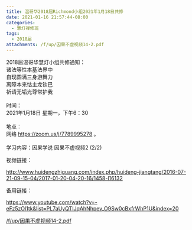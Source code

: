 ```yaml
---
title: 温哥华2018届Richmond小组2021年1月18日共修
date: 2021-01-16 21:57:44-08:00
categories:
  - 慧灯禅修班
tags:
  - 2018届
attachments: /f/up/因果不虚视频14-2.pdf
---
```

2018届温哥华慧灯小组共修通知：\
诸法等性本基法界中\
自现圆满三身游舞力\
离障本来怙主龙钦巴\
祈请无垢光尊常护我\
\
时间：\
2021年1月18日 星期一，下午6：30\
\
地点：\
网络 <https://zoom.us/j/7789995278> 。\
\
学习内容：因果学说 因果不虚视频2 (2/2)

视频链接：
<!--StartFragment-->

<http://www.huidengzhiguang.com/index.php/huideng-jiangtang/2016-07-21-09-15-04/2017-01-20-04-20-16/1458-l16132>

<!--EndFragment-->

备用链接：

<!--StartFragment-->

<https://www.youtube.com/watch?v=-eFz5zOl1tk&list=PL7aUyQTIJqAhNhpev_O9Sw0cBxfrWhP1U&index=20>

[/f/up/因果不虚视频14-2.pdf](https://s3.ca-central-1.wasabisys.com/hddata/f.huidengchanxiu.net/hdv/f/up/因果不虚视频14-2.pdf)

